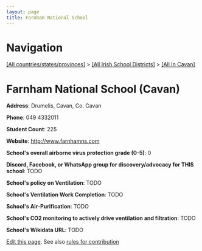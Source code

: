 ```yaml
---
layout: page
title: Farnham National School
---
```

# Navigation

[[All countries/states/provinces]](../../..) > [[All Irish School Districts]](../..) > [[All In Cavan]](..)

# Farnham National School (Cavan)

**Address**: Drumelis, Cavan, Co. Cavan

**Phone**: 049 4332011

**Student Count**: 225

**Website**: <http://www.farnhamns.com>

**School's overall airborne virus protection grade (0-5)**: 0

**Discord, Facebook, or WhatsApp group for discovery/advocacy for THIS school**: TODO

**School's policy on Ventilation**: TODO

**School's Ventilation Work Completion**: TODO

**School's Air-Purification**: TODO

**School's CO2 monitoring to actively drive ventilation and filtration**: TODO

**School's Wikidata URL**: TODO


[Edit this page](https://github.com/ventilate-schools/Ireland/edit/main/./Cavan/Farnham_National_School.md). See also [rules for contribution](../../../contribution-rules/)